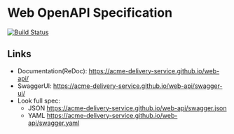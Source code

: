 # Web OpenAPI Specification
[![Build Status](https://travis-ci.com/acme-delivery-service/web-api.svg?branch=master)](https://travis-ci.com/acme-delivery-service/web-api)

## Links

- Documentation(ReDoc): https://acme-delivery-service.github.io/web-api/
- SwaggerUI: https://acme-delivery-service.github.io/web-api/swagger-ui/
- Look full spec:
    + JSON https://acme-delivery-service.github.io/web-api/swagger.json
    + YAML https://acme-delivery-service.github.io/web-api/swagger.yaml

